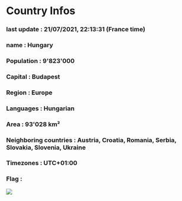 # Country  Infos
### last update : 21/07/2021, 22:13:31 (France time)

### name : Hungary
### Population : 9'823'000
### Capital : Budapest
### Region : Europe
### Languages : Hungarian
### Area : 93'028 km²
### Neighboring countries : Austria, Croatia, Romania, Serbia, Slovakia, Slovenia, Ukraine
### Timezones : UTC+01:00

### Flag :
![](https://restcountries.eu/data/hun.svg)